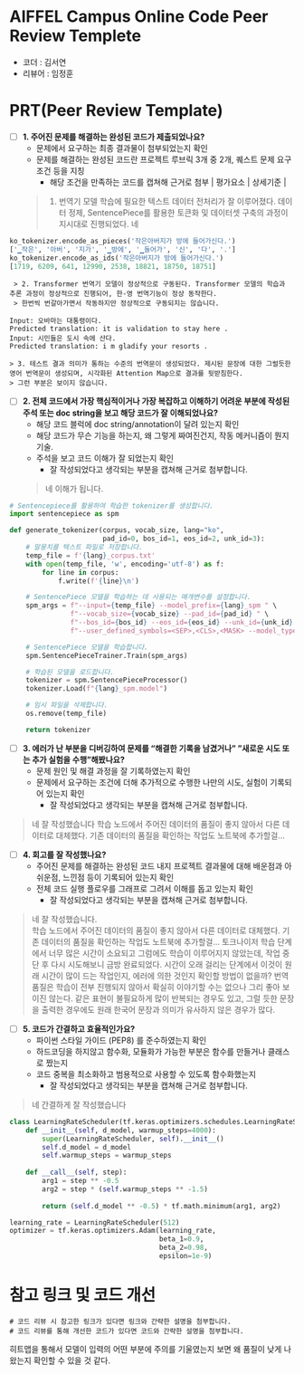 # AIFFEL Campus Online Code Peer Review Templete
- 코더 : 김서연
- 리뷰어 : 임정훈


# PRT(Peer Review Template)
- [ ]  **1. 주어진 문제를 해결하는 완성된 코드가 제출되었나요?**
    - 문제에서 요구하는 최종 결과물이 첨부되었는지 확인
    - 문제를 해결하는 완성된 코드란 프로젝트 루브릭 3개 중 2개, 
    퀘스트 문제 요구조건 등을 지칭
        - 해당 조건을 만족하는 코드를 캡쳐해 근거로 첨부
        | 평가요소 | 상세기준 |
    > 1. 번역기 모델 학습에 필요한 텍스트 데이터 전처리가 잘 이루어졌다.  데이터 정제, SentencePiece를 활용한 토큰화 및 데이터셋 구축의 과정이 지시대로 진행되었다.
    > 네
```python
ko_tokenizer.encode_as_pieces('작은아버지가 방에 들어가신다.')
['▁작은', '아버', '지가', '▁방에', '▁들어가', '신', '다', '.']
ko_tokenizer.encode_as_ids('작은아버지가 방에 들어가신다.')
[1719, 6209, 641, 12990, 2538, 18821, 18750, 18751]
```
     > 2. Transformer 번역기 모델이 정상적으로 구동된다. Transformer 모델의 학습과 추론 과정이 정상적으로 진행되어, 한-영 번역기능이 정상 동작한다. 
     > 한번씩 번갈아가면서 작동하지만 정상적으로 구동되지는 않습니다.
```
Input: 오바마는 대통령이다.
Predicted translation: it is validation to stay here .
Input: 시민들은 도시 속에 산다.
Predicted translation: i m gladify your resorts .
```
    > 3. 테스트 결과 의미가 통하는 수준의 번역문이 생성되었다. 제시된 문장에 대한 그럴듯한 영어 번역문이 생성되며, 시각화된 Attention Map으로 결과를 뒷받침한다. 
    > 그런 부분은 보이지 않습니다.
    
- [ ]  **2. 전체 코드에서 가장 핵심적이거나 가장 복잡하고 이해하기 어려운 부분에 작성된 
주석 또는 doc string을 보고 해당 코드가 잘 이해되었나요?**
    - 해당 코드 블럭에 doc string/annotation이 달려 있는지 확인
    - 해당 코드가 무슨 기능을 하는지, 왜 그렇게 짜여진건지, 작동 메커니즘이 뭔지 기술.
    - 주석을 보고 코드 이해가 잘 되었는지 확인
        - 잘 작성되었다고 생각되는 부분을 캡쳐해 근거로 첨부합니다.
    > 네 이해가 됩니다.
```python
# Sentencepiece를 활용하여 학습한 tokenizer를 생성합니다.
import sentencepiece as spm

def generate_tokenizer(corpus, vocab_size, lang="ko",
                       pad_id=0, bos_id=1, eos_id=2, unk_id=3):
    # 말뭉치를 텍스트 파일로 저장합니다.
    temp_file = f'{lang}_corpus.txt'
    with open(temp_file, 'w', encoding='utf-8') as f:
        for line in corpus:
            f.write(f'{line}\n')

    # SentencePiece 모델을 학습하는 데 사용되는 매개변수를 설정합니다.
    spm_args = f"--input={temp_file} --model_prefix={lang}_spm " \
               f"--vocab_size={vocab_size} --pad_id={pad_id} " \
               f"--bos_id={bos_id} --eos_id={eos_id} --unk_id={unk_id} " \
               f"--user_defined_symbols=<SEP>,<CLS>,<MASK> --model_type=bpe"

    # SentencePiece 모델을 학습합니다.
    spm.SentencePieceTrainer.Train(spm_args)

    # 학습된 모델을 로드합니다.
    tokenizer = spm.SentencePieceProcessor()
    tokenizer.Load(f"{lang}_spm.model")

    # 임시 파일을 삭제합니다.
    os.remove(temp_file)

    return tokenizer
```
        
- [ ]  **3. 에러가 난 부분을 디버깅하여 문제를 “해결한 기록을 남겼거나” 
”새로운 시도 또는 추가 실험을 수행”해봤나요?**
    - 문제 원인 및 해결 과정을 잘 기록하였는지 확인
    - 문제에서 요구하는 조건에 더해 추가적으로 수행한 나만의 시도, 
    실험이 기록되어 있는지 확인
        - 잘 작성되었다고 생각되는 부분을 캡쳐해 근거로 첨부합니다.
> 네 잘 작성했습니다
> 학습 노드에서 주어진 데이터의 품질이 좋지 않아서 다른 데이터로 대체했다. 기존 데이터의 품질을 확인하는 작업도 노트북에 추가할걸...
        
- [ ]  **4. 회고를 잘 작성했나요?**
    - 주어진 문제를 해결하는 완성된 코드 내지 프로젝트 결과물에 대해
    배운점과 아쉬운점, 느낀점 등이 기록되어 있는지 확인
    - 전체 코드 실행 플로우를 그래프로 그려서 이해를 돕고 있는지 확인
        - 잘 작성되었다고 생각되는 부분을 캡쳐해 근거로 첨부합니다.
> 네 잘 작성했습니다.        
> 학습 노드에서 주어진 데이터의 품질이 좋지 않아서 다른 데이터로 대체했다. 기존 데이터의 품질을 확인하는 작업도 노트북에 추가할걸...
> 토크나이저 학습 단계에서 너무 많은 시간이 소요되고 그럼에도 학습이 이루어지지 않았는데, 작업 중단 후 다시 시도해보니 금방 완료되었다. 시간이 오래 걸리는 단계에서 이것이 원래 시간이 많이 드는 작업인지, 에러에 의한 것인지 확인할 방법이 없을까?
> 번역 품질은 학습이 전부 진행되지 않아서 확실히 이야기할 수는 없으나 그리 좋아 보이진 않는다. 같은 표현이 불필요하게 많이 반복되는 경우도 있고, 그럴 듯한 문장을 출력한 경우에도 원래 한국어 문장과 의미가 유사하지 않은 경우가 많다.
        
- [ ]  **5. 코드가 간결하고 효율적인가요?**
    - 파이썬 스타일 가이드 (PEP8) 를 준수하였는지 확인
    - 하드코딩을 하지않고 함수화, 모듈화가 가능한 부분은 함수를 만들거나 클래스로 짰는지
    - 코드 중복을 최소화하고 범용적으로 사용할 수 있도록 함수화했는지
        - 잘 작성되었다고 생각되는 부분을 캡쳐해 근거로 첨부합니다.
> 네 간결하게 잘 작성했습니다
```python
class LearningRateScheduler(tf.keras.optimizers.schedules.LearningRateSchedule):
    def __init__(self, d_model, warmup_steps=4000):
        super(LearningRateScheduler, self).__init__()
        self.d_model = d_model
        self.warmup_steps = warmup_steps
    
    def __call__(self, step):
        arg1 = step ** -0.5
        arg2 = step * (self.warmup_steps ** -1.5)
        
        return (self.d_model ** -0.5) * tf.math.minimum(arg1, arg2)

learning_rate = LearningRateScheduler(512)
optimizer = tf.keras.optimizers.Adam(learning_rate,
                                     beta_1=0.9,
                                     beta_2=0.98, 
                                     epsilon=1e-9)
```


# 참고 링크 및 코드 개선
```
# 코드 리뷰 시 참고한 링크가 있다면 링크와 간략한 설명을 첨부합니다.
# 코드 리뷰를 통해 개선한 코드가 있다면 코드와 간략한 설명을 첨부합니다.
```
히트맵을 통해서 모델이 입력의 어떤 부분에 주의를 기울였는지 보면 왜 품질이 낮게 나왔는지 확인할 수 있을 것 같다.
